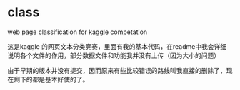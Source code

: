 class
=====

web page classification for kaggle competation

这是kaggle 的网页文本分类竞赛，里面有我的基本代码，在readme中我会详细说明各个文件的作用，部分数据文件和功能我并没有上传（因为大小的问题）

由于早期的版本并没有提交，因而原来有些比较错误的路线叫我直接的删除了，现在剩下的都是基本好使的了。

